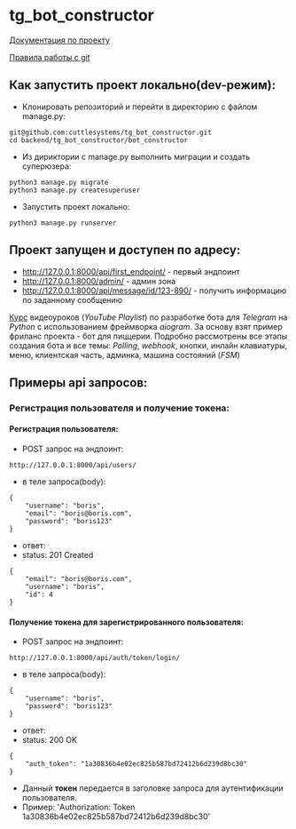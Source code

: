 # tg_bot_constructor

[Документация по проекту](./Docs/Index.md)

[Правила работы с git](./Docs/git_description.md)

## Как запустить проект локально(dev-режим):

- Клонировать репозиторий и перейти в директорию с файлом manage.py:

```
git@github.com:cuttlesystems/tg_bot_constructor.git
cd backend/tg_bot_constructor/bot_constructor
```

- Из дириктории с manage.py выполнить миграции и создать суперюзера:

```
python3 manage.py migrate
python3 manage.py createsuperuser
```

- Запустить проект локально:

```
python3 manage.py runserver
```
## Проект запущен и доступен по адресу:
- http://127.0.0.1:8000/api/first_endpoint/ - первый эндпоинт
- http://127.0.0.1:8000/admin/ - админ зона
- http://127.0.0.1:8000/api/message/id/123-890/ - получить информацию по заданному 
сообщению


[Курс](https://www.youtube.com/playlist?list=PLNi5HdK6QEmX1OpHj0wvf8Z28NYoV5sBJ) видеоуроков (*YouTube Playlist*) по разработке бота для *Telegram* на *Python*  с использованием фреймворка *aiogram*. За основу взят пример фриланс проекта - бот для пиццерии. Подробно рассмотрены все этапы создания бота и все темы: *Polling*, *webhook*, кнопки, инлайн клавиатуры, меню, клиентская часть, админка, машина состояний (*FSM*)
## Примеры api запросов:

### Регистрация пользователя и получение токена:

#### Регистрация пользователя:

- POST запрос на эндпоинт:
```
http://127.0.0.1:8000/api/users/
```
- в теле запроса(body):
```
{
    "username": "boris",
    "email": "boris@boris.com",
    "password": "boris123"
}
```
- ответ:
- status: 201 Created
```
{
    "email": "boris@boris.com",
    "username": "boris",
    "id": 4
}
```
#### Получение токена для зарегистрированного пользователя:

- POST запрос на эндпоинт:
```
http://127.0.0.1:8000/api/auth/token/login/
```
- в теле запроса(body):
```
{
    "username": "boris",
    "password": "boris123"
}
```
- ответ:
- status: 200 OK
```
{
    "auth_token": "1a30836b4e02ec825b587bd72412b6d239d8bc30"
}
```
- Данный **токен** передается в заголовке запроса для аутентификации пользователя.
- Пример: 'Authorization: Token 1a30836b4e02ec825b587bd72412b6d239d8bc30'
